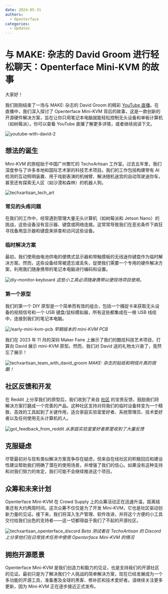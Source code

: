 ```yaml
---
date: 2024-05-31
authors:
  - Openterface
categories:
  - Updates
---
```

# 与 MAKE: 杂志的 David Groom 进行轻松聊天：Openterface Mini-KVM 的故事

大家好！

我们刚刚结束了一场与 MAKE: 杂志的 David Groom 的精彩 [YouTube 直播](https://www.youtube.com/live/lwitzvmxsgc?si=s9a1t5_Sce5v22e1)。在直播中，我们深入探讨了 Openterface Mini-KVM 背后的故事，这是一款创新的开源硬件解决方案，旨在让你只用笔记本电脑就能轻松控制无头设备和单板计算机（如树莓派）。你可以查看 YouTube 直播了解更多详情，或者继续阅读下文。

![youtube-with-david-2](https://www.crowdsupply.com/img/2b83/081f1376-b266-4e83-b1af-5628dbe62b83/youtube-with-david_jpg_gallery-lg.jpg)

## 想法的诞生

Mini-KVM 的旅程始于中国广州繁忙的 TechxArtisan 工作室。过去五年里，我们深度参与了许多本地和国际艺术家的科技艺术项目。我们的工作包括构建带有 AI 检测的互动照明装置、用于戏剧表演的机械臂、解决随机迷宫的自动驾驶迷你车，甚至还有探索无人区（如沙漠和森林）的机器人狗。

![techxartisan_tech_art](https://www.crowdsupply.com/img/bce8/9c580077-993a-42b2-b781-a30d34acbce8/techxartisan-tech-art_jpg_gallery-lg.jpg)

### 常见的头疼问题
在我们的工作中，经常遇到管理大量无头计算机（如树莓派和 Jetson Nano）的挑战，这些设备没有显示器、键盘或网络连接。这常常导致我们在恶劣条件下疯狂寻找备用显示器和键盘来排查和访问这些设备。

### 临时解决方案
最初，我们使用由电池供电的便携式显示器和带触摸板的无线迷你键盘作为临时解决方案。然而，这些设备经常被遗忘或丢失，促使我们需要一个专用的硬件解决方案，利用我们随身携带的笔记本电脑进行编码和设置。

![diy-monitor-keyboard](https://www.crowdsupply.com/img/2efd/4459eff9-2d01-4552-ac91-a1941ed82efd/diy-monitor-keyboard_jpg_gallery-lg.jpg)
*这些小工具必须随身携带以便现场项目使用。*

### 第一个原型
我们的第一个 DIY 原型是一个简单而有效的组合，包括一个捕捉卡来获取无头设备的视频信号和一个 USB 键盘/鼠标模拟器，所有这些都集成在一根 USB 线缆中，连接到我们的笔记本电脑。

![/early-mini-kvm-pcb](https://www.crowdsupply.com/img/1f7e/fb91d879-dee7-45cc-bbdc-dc3ea5731f7e/early-mini-kvm-pcb_jpg_gallery-lg.jpg)
*早期版本的 mini-KVM PCB*

我们在 2023 年 11 月的深圳 Maker Faire 上展示了我们的酷炫科技艺术项目，打算向 David 展示 mini-KVM 原型。然而，我们对 David 送的礼物太兴奋了，竟然忘了展示！

![techxartisan_team_with_david_groom](https://www.crowdsupply.com/img/bc4e/17bdcc6e-0a34-4f2f-bf64-fee0b8d6bc4e/techxartisan-team-with-david-groom_jpg_gallery-lg.jpg)
*MAKE: 杂志的贴纸和明信片真的很酷！*

## 社区反馈和开发
在 Reddit 上分享我们的原型后，我们收到了来自 [社区](http://openterface.com/community/#community-contributors) 的宝贵反馈，鼓励我们将解决方案打磨成一个完善的产品。这种社区支持对将我们的临时设备转变为一个精致、高效的工具起到了关键作用，适合家庭实验室爱好者、系统管理员、技术爱好者以及任何使用无头计算机的人。

![got_feedback_from_reddit](https://www.crowdsupply.com/img/b24b/e04dfa15-1e5b-4bfb-b97c-acdba784b24b/got-feedback-from-reddit_jpg_gallery-lg.jpg)
*从家庭实验室爱好者那里收到了大量反馈*

## 克服疑虑
尽管最初对与现有类似解决方案竞争存在疑虑，但来自在线社区的积极回应和建设性建议帮助我们明确了潜在的使用场景，并增强了我们的信心。如果没有这种支持和对我们努力的肯定，我们可能不会继续推进这个项目。

## 众筹和未来计划
Openterface Mini-KVM 在 Crowd Supply 上的众筹活动正在迅速升温，距离结束还有大约两周时间。这次众筹不仅仅是为了开发 Mini-KVM，它也是社区驱动创新力量的见证。接下来，我们将深入生产管理、软件改进，并将这个方便的小工具交付给我们出色的支持者——这一切都得益于我们了不起的开源社区。

![techxartisan_openterface_discord](https://www.crowdsupply.com/img/8d7a/58e213e7-7a81-47b4-9d6b-69be3c698d7a/techxartisan-openterface-discord_jpg_gallery-lg.jpg)
*Beta 测试者在 TechxArtisan 的 Discord 上分享他们在日常技术任务中使用 Openterface Mini-KVM 的情况*

## 拥抱开源愿景

Openterface Mini-KVM 是我们创造力和毅力的见证，也是支持我们的开源社区的见证。最初只是为了解决我们个人挑战的简单解决方案，现在已经发展成为一个多功能的开源工具，准备惠及全球的黑客、修补匠和技术爱好者。请继续关注更多更新，因为 Mini-KVM 正在逐步接近正式发布。